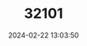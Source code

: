 ---
title: "32101"
category: "Abies fraseri"
draft: false
date: 2024-02-22 13:03:50
languages:
  English: ["Fraser Fir", "She Balsam", "Fraser's Fir"]
---